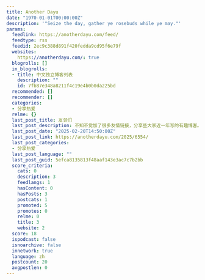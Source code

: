 ```yaml
---
title: Another Dayu
date: "1970-01-01T00:00:00Z"
description: '"Seize the day, gather ye rosebuds while ye may."'
params:
  feedlink: https://anotherdayu.com/feed/
  feedtype: rss
  feedid: 2ec9c388d891f420fedda9cd95f6e79f
  websites:
    https://anotherdayu.com/: true
  blogrolls: []
  in_blogrolls:
  - title: 中文独立博客列表
    description: ""
    id: 7fb87e348a8211f4c19e4b0b0da225bd
  recommended: []
  recommender: []
  categories:
  - 分享热爱
  relme: {}
  last_post_title: 友邻们
  last_post_description: 不知不觉加了很多友情链接，分享些大家近一年写的有趣博客。 串门的感觉很好，祝大家新的一年里保持充足的表达欲！  […]
  last_post_date: "2025-02-20T14:50:00Z"
  last_post_link: https://anotherdayu.com/2025/6554/
  last_post_categories:
  - 分享热爱
  last_post_language: ""
  last_post_guid: 5efca8135813f48aaf143e3ac7c7b2bb
  score_criteria:
    cats: 0
    description: 3
    feedlangs: 1
    hasContent: 0
    hasPosts: 3
    postcats: 1
    promoted: 5
    promotes: 0
    relme: 0
    title: 3
    website: 2
  score: 18
  ispodcast: false
  isnoarchive: false
  innetwork: true
  language: zh
  postcount: 20
  avgpostlen: 0
---
```

